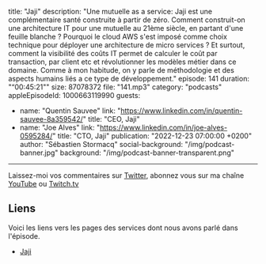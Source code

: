 title: "Jaji"
description: "Une mutuelle as a service: Jaji est une complémentaire santé construite à partir de zéro. Comment construit-on une architecture IT pour une mutuelle au 21ème siècle, en partant d'une feuille blanche ? Pourquoi le cloud AWS s'est imposé comme choix technique pour déployer une architecture de micro services ?  Et surtout, comment la visibilité des coûts IT permet de calculer le coût par transaction, par client etc et révolutionner les modèles métier dans ce domaine. Comme à mon habitude, on y parle de méthodologie et des aspects humains liés a ce type de développement."
episode: 141
duration: "“00:45:21\""
size: 87078372
file: "141.mp3"
category: "podcasts"
appleEpisodeId: 1000663119990
guests:
  - name: "Quentin Sauvee"
    link: "https://www.linkedin.com/in/quentin-sauvee-8a359542/"
    title: "CEO, Jaji"
  - name: "Joe Alves"
    link: "https://www.linkedin.com/in/joe-alves-0595284/"
    title: "CTO, Jaji"
publication: "2022-12-23 07:00:00 +0200"
author: "Sébastien Stormacq"
social-background: "/img/podcast-banner.jpg"
background: "/img/podcast-banner-transparent.png"
---

Laissez-moi vos commentaires sur [Twitter](https://twitter.com/sebsto), abonnez vous sur ma chaîne [YouTube](https://www.youtube.com/sebsto) ou [Twitch.tv](https://www.twitch.tv/sebAWS)

## Liens

Voici les liens vers les pages des services dont nous avons parlé dans l'épisode.

- [Jaji](https://www.jaji.fr)